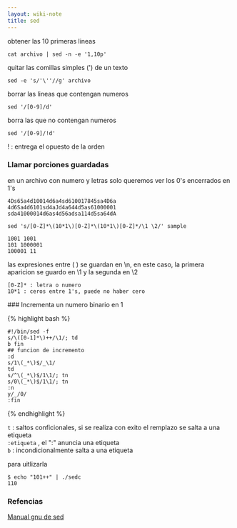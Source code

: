 ```yaml
---
layout: wiki-note
title: sed
---
```


obtener las 10 primeras lineas 

	cat archivo | sed -n -e '1,10p'

quitar las comillas simples (') de un texto

	sed -e 's/'\''//g' archivo

borrar las lineas que contengan numeros

	sed '/[0-9]/d'

borra las que no contengan numeros

	sed '/[0-9]/!d'

! : entrega el opuesto de la orden 

### Llamar porciones guardadas

en un archivo con numero y letras solo queremos ver los 0's  encerrados en 1's

	4Ds65a4d10014d6a4sd610017845sa4D6a
	4d6Sa4d6101sd4aJd4a644d5as61000001
	sda41000014d6as4d56adsa114d5sa64dA

	sed 's/[0-Z]*\(10*1\)[0-Z]*\(10*1\)[0-Z]*/\1 \2/' sample 

	1001 1001
	101 1000001
	100001 11

las expresiones entre \( \) se guardan en \n, en este caso, la primera aparicion se guardo en \1 y la segunda en \2

	[0-Z]* : letra o numero
	10*1 : ceros entre 1's, puede no haber cero 


### Incrementa un numero binario en 1

{% highlight bash %}

	#!/bin/sed -f
	s/\([0-1]*\)++/\1/; td
	b fin 
	## funcion de incremento
	:d
	s/1\(_*\)$/_\1/
	td
	s/^\(_*\)$/1\1/; tn  
	s/0\(_*\)$/1\1/; tn  
	:n
	y/_/0/
	:fin

{% endhighlight %}

`t` : saltos conficionales, si se realiza con exito el remplazo se salta a una etiqueta   
`:etiqueta` , el ":" anuncia una etiqueta  
`b` : incondicionalmente salta a una etiqueta  

para uitlizarla 

	$ echo "101++" | ./sedc
	110

### Refencias

[Manual gnu de sed](http://www.gnu.org/software/sed/manual/sed.html)
